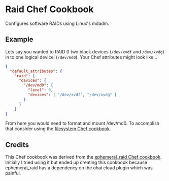 # Raid Chef Cookbook

Configures software RAIDs using Linux's mdadm.

## Example

Lets say you wanted to RAID 0 two block devices (`/dev/xvdf` and `/dev/xvdg`) in to one logical devicei (`/dev/md0`).
Your Chef attributes might look like...

````json
{
  "default_attributes": {
    "raid": {
      "devices": {
        "/dev/md0": {
          "level": 0,
          "devices": [ "/dev/xvdf", "/dev/xvdg" ]
        }
      }
    }
}
````

From here you would need to format and mount /dev/md0. To accomplish that consider using the
[filesystem Chef cookbook](http://community.opscode.com/cookbooks/filesystem).

## Credits

This Chef cookbook was derived from the [ephemeral_raid Chef cookbook](http://community.opscode.com/cookbooks/ephemeral_raid). Initially I
tried using it but ended up creating this cookbook because ephemeral_raid has a dependency on the ohai cloud plugin which was painful.


